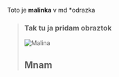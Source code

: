 Toto je **malinka** v md
*odrazka

> ### Tak tu ja pridam obraztok
>
> ![Malina](https://zahradnictvo.boba-eshop.sk/298-home_default/malina-cervena-willamette.jpg)
>
> ## Mnam 
